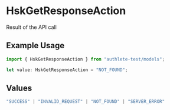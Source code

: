 # HskGetResponseAction

Result of the API call

## Example Usage

```typescript
import { HskGetResponseAction } from "authlete-test/models";

let value: HskGetResponseAction = "NOT_FOUND";
```

## Values

```typescript
"SUCCESS" | "INVALID_REQUEST" | "NOT_FOUND" | "SERVER_ERROR"
```